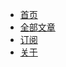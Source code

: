 <!-- main nav bar -->
<ul class="nav navbar-inverse nav-tabs">
	<li class="active"><a href="/">首页</a></li>
	<li><a href="/pages.html">全部文章</a></li>
	<li><a href="/atom.xml">订阅</a></li>
	<li><a href="/about.html">关于</a></li>
</ul>
<!-- /main nav bar -->